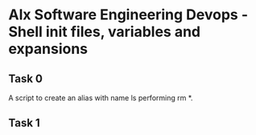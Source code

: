# Alx Software Engineering Devops - Shell init files, variables and expansions

## Task 0
A script to create an alias with name ls performing rm *.

## Task 1

